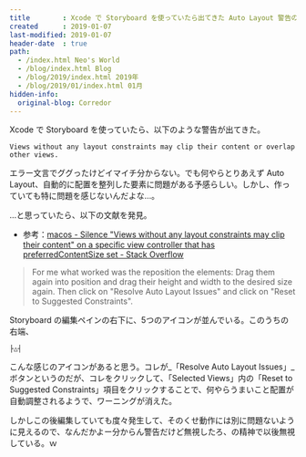 ```yaml
---
title        : Xcode で Storyboard を使っていたら出てきた Auto Layout 警告の直し方
created      : 2019-01-07
last-modified: 2019-01-07
header-date  : true
path:
  - /index.html Neo's World
  - /blog/index.html Blog
  - /blog/2019/index.html 2019年
  - /blog/2019/01/index.html 01月
hidden-info:
  original-blog: Corredor
---
```


Xcode で Storyboard を使っていたら、以下のような警告が出てきた。

```
Views without any layout constraints may clip their content or overlap other views.
```

エラー文言でググったけどイマイチ分からない。でも何やらとりあえず Auto Layout、自動的に配置を整列した要素に問題がある予感らしい。しかし、作っていても特に問題を感じないんだよな…。

…と思っていたら、以下の文献を発見。

- 参考：[macos - Silence "Views without any layout constraints may clip their content" on a specific view controller that has preferredContentSize set - Stack Overflow](https://stackoverflow.com/questions/51463347/silence-views-without-any-layout-constraints-may-clip-their-content-on-a-speci)

> For me what worked was the reposition the elements: Drag them again into position and drag their height and width to the desired size again. Then click on "Resolve Auto Layout Issues" and click on "Reset to Suggested Constraints".

Storyboard の編集ペインの右下に、5つのアイコンが並んでいる。このうちの右端、

```
├△┤
```

こんな感じのアイコンがあると思う。コレが_「Resolve Auto Layout Issues」_ボタンというのだが、コレをクリックして、「Selected Views」内の「Reset to Suggested Constraints」項目をクリックすることで、何やらうまいこと配置が自動調整されるようで、ワーニングが消えた。

しかしこの後編集していても度々発生して、そのくせ動作には別に問題ないように見えるので、なんだかよー分からん警告だけど無視したろ、の精神で以後無視している。ｗ
